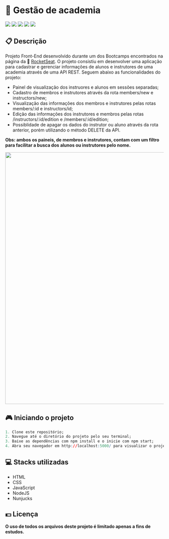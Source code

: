# 💪 Gestão de academia

![](https://img.shields.io/badge/html5-%23E34F26.svg?style=for-the-badge&logo=html5&logoColor=white)
![](https://img.shields.io/badge/css3-%231572B6.svg?style=for-the-badge&logo=css3&logoColor=white)
![](https://img.shields.io/badge/javascript-%23323330.svg?style=for-the-badge&logo=javascript&logoColor=%23F7DF1E)
![](https://img.shields.io/badge/node.js-6DA55F?style=for-the-badge&logo=node.js&logoColor=white)
![](https://img.shields.io/badge/express.js-%23404d59.svg?style=for-the-badge&logo=express&logoColor=%2361DAFB)

## 📋 Descrição

Projeto Front-End desenvolvido durante um dos Bootcamps encontrados na página da 🔗 [RocketSeat](https://www.rocketseat.com.br). O projeto consistiu em desenvolver uma aplicação para cadastrar e gerenciar informações de alunos e instrutores de uma academia através de uma API REST. Seguem abaixo as funcionalidades do projeto:

-   Painel de visualização dos instruores e alunos em sessões separadas;
-   Cadastro de membros e instrutores através da rota members/new e instructors/new;
-   Visualização das informações dos membros e instrutores pelas rotas members/:id e instructors/id;
-   Edição das informações dos instrutores e membros pelas rotas /instructors/:id/edition e /members/:id/edition;
-   Possiblidade de apagar os dados do instrutor ou aluno através da rota anterior, porém utilizando o método DELETE da API.

**Obs: ambos os paineis, de membros e instrutores, contam com um filtro para facilitar a busca dos alunos ou instrutores pelo nome.**

<img width="800px" src="https://user-images.githubusercontent.com/105606295/198773576-79eb9828-275f-4cb6-849e-841c86cd0166.png">

## 🎮 Iniciando o projeto

```r
1. Clone este repositório;
2. Navegue até o diretório do projeto pelo seu terminal;
3. Baixe as dependências com npm install e o inicie com npm start;
4. Abra seu navegador em http://localhost:5000/ para visualizar o projeto.
```

## 💻 Stacks utilizadas

-   HTML
-   CSS
-   JavaScript
-   NodeJS
-   Nunjucks

## 💵 Licença

**O uso de todos os arquivos deste projeto é limitado apenas a fins de estudos.**

